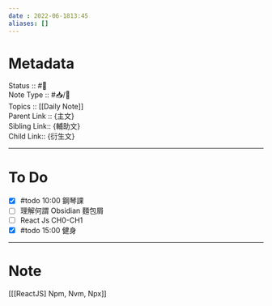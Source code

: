 ```yaml
---
date : 2022-06-1813:45
aliases: []
---
```

# Metadata
Status :: #🌱<br>
Note Type :: #📥/📓<br>
Topics :: [[Daily Note]]<br>
Parent Link :: {主文}<br>
Sibling Link:: {輔助文}<br>
Child Link:: {衍生文}<br>

---
# To Do
- [x] #todo 10:00 鋼琴課
- [ ] 理解何謂 Obsidian 麵包屑
- [ ] React Js CH0-CH1
- [x] #todo 15:00 健身
---

# Note
[[[ReactJS] Npm, Nvm, Npx]]